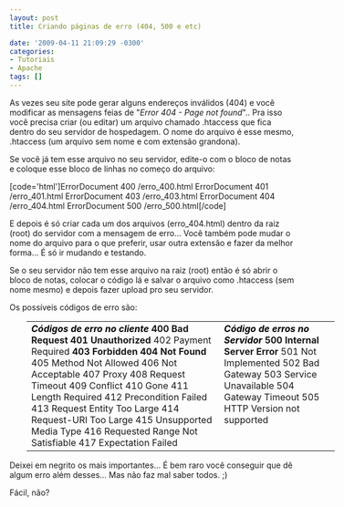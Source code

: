 ```yaml
---
layout: post
title: Criando páginas de erro (404, 500 e etc)

date: '2009-04-11 21:09:29 -0300'
categories:
- Tutoriais
- Apache
tags: []
---
```

<p>As vezes seu site pode gerar alguns endereços inválidos (404) e você modificar as mensagens feias de "<em>Error 404 - Page not found</em>".. Pra isso você precisa criar (ou editar) um arquivo chamado .htaccess que fica dentro do seu servidor de hospedagem. O nome do arquivo é esse mesmo, .htaccess (um arquivo sem nome e com extensão grandona).</p>
<p>Se você já tem esse arquivo no seu servidor, edite-o com o bloco de notas e coloque esse bloco de linhas no começo do arquivo:</p>
<p>[code='html']ErrorDocument 400 /erro_400.html
ErrorDocument 401 /erro_401.html
ErrorDocument 403 /erro_403.html
ErrorDocument 404 /erro_404.html
ErrorDocument 500 /erro_500.html[/code]</p>
<p>E depois é só criar cada um dos arquivos (erro_404.html) dentro da raiz (root) do servidor com a mensagem de erro... Você também pode mudar o nome do arquivo para o que preferir, usar outra extensão e fazer da melhor forma... É só ir mudando e testando.</p>
<p>Se o seu servidor não tem esse arquivo na raiz (root) então é só abrir o bloco de notas, colocar o código lá e salvar o arquivo como .htaccess (sem nome mesmo) e depois fazer upload pro seu servidor.</p>
<p>Os possíveis códigos de erro são:</p>
<table style="border: medium none; width: 540px; margin-left: 30px" border="0">
<tbody>
<tr>
<td style="border: none" valign="top"><strong style="color: black"><em>Códigos de erro no cliente</em></strong>
<strong>400  	 Bad Request</strong>
<strong>401 	Unauthorized</strong>
402 	Payment Required
<strong>403 	Forbidden
404 	Not Found</strong>
405 	Method Not Allowed
406 	Not Acceptable
407 	Proxy
408 	Request Timeout
409 	Conflict
410 	Gone
411 	Length Required
412 	Precondition Failed
413 	Request Entity Too Large
414 	Request-URI Too Large
415 	Unsupported Media Type
416 	Requested Range Not Satisfiable
417 	Expectation Failed</td>
<td style="border: none" valign="top"><strong style="color: black"><em>Código de erros no Servidor</em></strong>
<strong>500 	Internal Server Error</strong>
501 	Not Implemented
502 	Bad Gateway
503 	Service Unavailable
504 	Gateway Timeout
505 	HTTP Version not supported</td>
</tr>
</tbody>
</table>
<p>Deixei em negrito os mais importantes... É bem raro você conseguir que dê algum erro além desses... Mas não faz mal saber todos. ;)</p>
<p>Fácil, não?</p>
